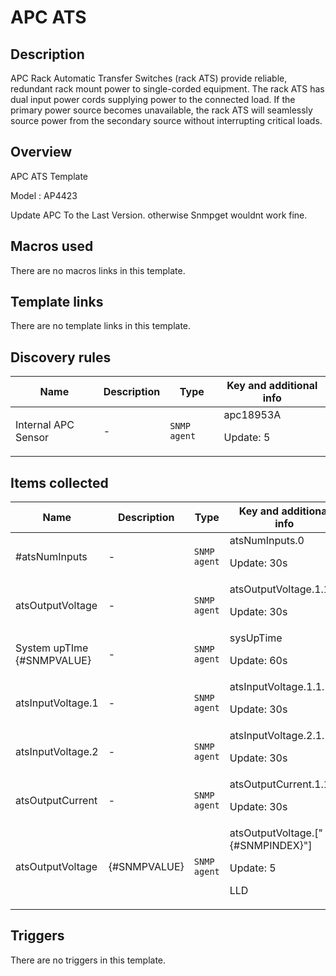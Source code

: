 # APC ATS

## Description

APC Rack Automatic Transfer Switches (rack ATS) provide reliable, redundant rack mount power to single-corded equipment. The rack ATS has dual input power cords supplying power to the connected load. If the primary power source becomes unavailable, the rack ATS will seamlessly source power from the secondary source without interrupting critical loads.

## Overview

APC ATS Template 


Model : AP4423


Update APC To the Last Version. otherwise Snmpget wouldnt work fine.


 



## Macros used

There are no macros links in this template.

## Template links

There are no template links in this template.

## Discovery rules

|Name|Description|Type|Key and additional info|
|----|-----------|----|----|
|Internal APC Sensor|<p>-</p>|`SNMP agent`|apc18953A<p>Update: 5</p>|
## Items collected

|Name|Description|Type|Key and additional info|
|----|-----------|----|----|
|#atsNumInputs|<p>-</p>|`SNMP agent`|atsNumInputs.0<p>Update: 30s</p>|
|atsOutputVoltage|<p>-</p>|`SNMP agent`|atsOutputVoltage.1.1.1<p>Update: 30s</p>|
|System upTIme {#SNMPVALUE}|<p>-</p>|`SNMP agent`|sysUpTime<p>Update: 60s</p>|
|atsInputVoltage.1|<p>-</p>|`SNMP agent`|atsInputVoltage.1.1.1<p>Update: 30s</p>|
|atsInputVoltage.2|<p>-</p>|`SNMP agent`|atsInputVoltage.2.1.1<p>Update: 30s</p>|
|atsOutputCurrent|<p>-</p>|`SNMP agent`|atsOutputCurrent.1.1.1<p>Update: 30s</p>|
|atsOutputVoltage|<p>{#SNMPVALUE}</p>|`SNMP agent`|atsOutputVoltage.["{#SNMPINDEX}"]<p>Update: 5</p><p>LLD</p>|
## Triggers

There are no triggers in this template.

